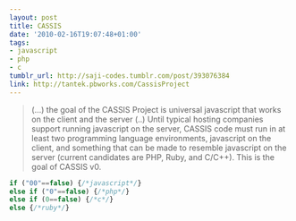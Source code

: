 ```yaml
---
layout: post
title: CASSIS
date: '2010-02-16T19:07:48+01:00'
tags:
- javascript
- php
- c
tumblr_url: http://saji-codes.tumblr.com/post/393076384
link: http://tantek.pbworks.com/CassisProject
---
```


> (…) the goal of the CASSIS Project is universal javascript that works on the client and the server (..) Until typical hosting companies support running javascript on the server, CASSIS code must run in at least two programming language environments, javascript on the client, and something that can be made to resemble javascript on the server (current candidates are PHP, Ruby, and C/C++). This is the goal of CASSIS v0.

```js
if ("00"==false) {/*javascript*/} 
else if ("0"==false) {/*php*/} 
else if (0==false) {/*c*/} 
else {/*ruby*/}
```
